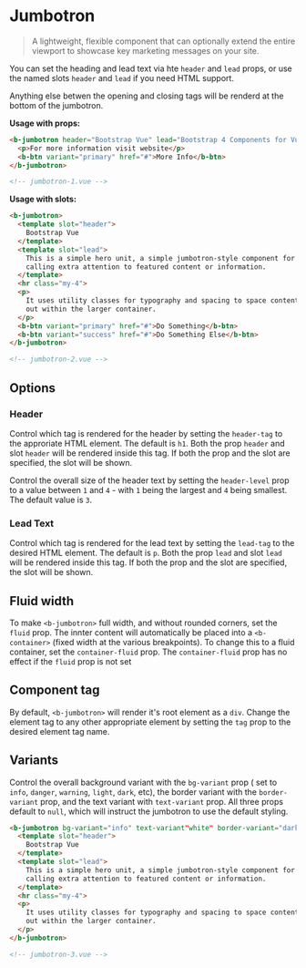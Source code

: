 # Jumbotron

>  A lightweight, flexible component that can optionally extend the entire viewport to
   showcase key marketing messages on your site.

You can set the heading and lead text via hte `header` and `lead` props, or use the
named slots `header` and `lead` if you need HTML support.

Anything else betwen the opening and closing tags will be renderd at the bottom of the
jumbotron.

**Usage with props:**
```html
<b-jumbotron header="Bootstrap Vue" lead="Bootstrap 4 Components for Vue.js 2" >
  <p>For more information visit website</p>
  <b-btn variant="primary" href="#">More Info</b-btn>
</b-jumbotron>

<!-- jumbotron-1.vue -->
```

**Usage with slots:**
```html
<b-jumbotron>
  <template slot="header">
    Bootstrap Vue
  </template>
  <template slot="lead">
    This is a simple hero unit, a simple jumbotron-style component for
    calling extra attention to featured content or information.
  </template>
  <hr class="my-4">
  <p>
    It uses utility classes for typography and spacing to space content
    out within the larger container.
  </p>
  <b-btn variant="primary" href="#">Do Something</b-btn>
  <b-btn variant="success" href="#">Do Something Else</b-btn>
</b-jumbotron>

<!-- jumbotron-2.vue -->
```

## Options

### Header
Control which tag is rendered for the header by setting the `header-tag` to the
approriate HTML element. The default is `h1`. Both the prop `header` and slot `header`
will be rendered inside this tag. If both the prop and the slot are specified, the
slot will be shown.

Control the overall size of the header text by setting the `header-level` prop to
a value between `1` and `4` - with `1` being the largest and `4` being smallest. The
default value is `3`.

### Lead Text
Control which tag is rendered for the lead text by setting the `lead-tag` to the
desired HTML element. The default is `p`. Both the prop `lead` and slot `lead`
will be rendered inside this tag. If both the prop and the slot are specified, the
slot will be shown.

## Fluid width
To make `<b-jumbotron>` full width, and without rounded corners, set the `fluid`
prop. The innter content will automatically be placed into a `<b-container>`
(fixed width at the various breakpoints). To change this to a fluid container,
set the `container-fluid` prop. The `container-fluid` prop has no effect if
the `fluid` prop is not set

## Component tag
By default, `<b-jumbotron>` will render it's root element as a `div`. Change
the element tag to any other appropriate element by setting the `tag` prop
to the desired element tag name.

## Variants
Control the overall background variant with the `bg-variant` prop ( set to `info`,
`danger`, `warning`, `light`, `dark`, etc), the border variant with the
`border-variant` prop, and the text variant with `text-variant` prop. All
three props default to `null`, which will instruct the jumbotron to use the
default styling.

```html
<b-jumbotron bg-variant="info" text-variant"white" border-variant="dark">
  <template slot="header">
    Bootstrap Vue
  </template>
  <template slot="lead">
    This is a simple hero unit, a simple jumbotron-style component for
    calling extra attention to featured content or information.
  </template>
  <hr class="my-4">
  <p>
    It uses utility classes for typography and spacing to space content
    out within the larger container.
  </p>
</b-jumbotron>

<!-- jumbotron-3.vue -->
```
